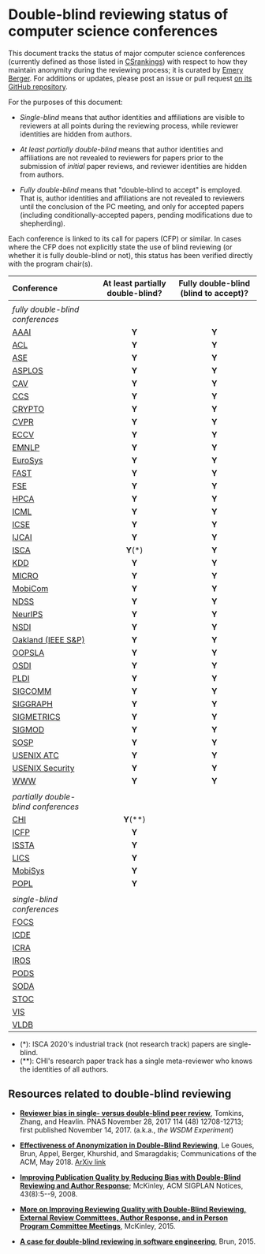 # Double-blind reviewing status of computer science conferences

This document tracks the status of major computer science conferences
(currently defined as those listed in [CSrankings](http://csrankings.org)) with
respect to how they maintain anonymity during the reviewing process;
it is curated by [Emery Berger](https://emeryberger.com). For additions or updates,
please post an issue or pull request [on its GitHub repository](https://github.com/double-blind-reviewing/double-blind-reviewing.github.io).

For the purposes of this document:

* _Single-blind_ means that author identities and affiliations are visible
to reviewers at all points during the reviewing process, while reviewer identities
are hidden from authors.

* _At least partially double-blind_ means that author identities and
affiliations are not revealed to reviewers for papers prior to the submission of
_initial_ paper reviews, and reviewer identities are hidden from authors.

* _Fully double-blind_ means that "double-blind to accept" is
employed. That is, author identities and affiliations are not
revealed to reviewers until the conclusion of the PC meeting, and
only for accepted papers (including conditionally-accepted papers,
pending modifications due to shepherding).

Each conference is linked to its call for papers (CFP) or similar.
In cases where the CFP does not explicitly state the use of blind
reviewing (or whether it is fully double-blind or not), this status has
been verified directly with the program chair(s).

| Conference | At least partially double-blind? | Fully double-blind (blind to accept)? |
| :--        | :--:      | :--:    |
|            |           |         |
| _fully double-blind conferences_ |
| [AAAI](https://aaai.org/Conferences/AAAI-20/aaai20call/)       | **Y**     | **Y** |
| [ACL](https://acl2020.org/calls/papers/)        | **Y**     | **Y** |
| [ASE](https://conf.researchr.org/track/ase-2020/ase-2020-papers)        | **Y**     | **Y** |
| [ASPLOS](https://asplos-conference.org/submissions/)     | **Y**     | **Y** |
| [CAV](http://i-cav.org/2020/call-for-papers/)        | **Y**     | **Y** |
| [CCS](https://www.sigsac.org/ccs/CCS2020/call-for-papers.html)        | **Y**     | **Y** |
| [CRYPTO](https://crypto.iacr.org/2020/callforpapers.html)     | **Y**     | **Y** |
| [CVPR](http://cvpr2020.thecvf.com/submission/main-conference/author-guidelines#call-for-papers)       | **Y**     | **Y** |
| [ECCV](https://eccv2020.eu/author-instructions/)       | **Y**     | **Y** |
| [EMNLP](https://2020.emnlp.org/call-for-papers)      | **Y**     | **Y** |
| [EuroSys](https://www.eurosys2020.org/call-for-papers/)    | **Y**     | **Y** |
| [FAST](https://www.usenix.org/conference/fast20/call-for-papers)       | **Y**     | **Y** |
| [FSE](https://2020.esec-fse.org/track/fse-2020-papers)        | **Y**     | **Y** |
| [HPCA](https://www.hpca-conf.org/2020/calls/)       | **Y**     | **Y** |
| [ICML](https://icml.cc/Conferences/2020/CallForPapers)       | **Y**     | **Y** |
| [ICSE](https://conf.researchr.org/track/icse-2020/icse-2020-papers#Submitting-to-ICSE-Q-A)       | **Y**     | **Y** |
| [IJCAI](https://ijcai20.org/call-for-papers.html)      | **Y**     | **Y** |
| [ISCA](https://www.iscaconf.org/isca2020/submit/guidelines.html)       | **Y**(*)  | **Y** |
| [KDD](https://www.kdd.org/kdd2020/calls/view/kdd-2020-call-for-research-papers)        | **Y**     | **Y** |
| [MICRO](https://www.microarch.org/micro52/submit/guidelines.html)      | **Y**     | **Y** |
| [MobiCom](https://sigmobile.org/mobicom/2020/)    | **Y**     | **Y** |
| [NDSS](https://www.ndss-symposium.org/ndss2020/call-for-papers/)       | **Y**     | **Y** |
| [NeurIPS](https://nips.cc/Conferences/2019/CallForPapers)    | **Y**     | **Y** |
| [NSDI](https://www.usenix.org/conference/nsdi20/call-for-papers)       | **Y**     | **Y** |
| [Oakland (IEEE S&P)](https://www.ieee-security.org/TC/SP2020/cfpapers.html)     | **Y** | **Y** |
| [OOPSLA](https://2020.splashcon.org/track/splash-2020-oopsla#Call-for-Papers)     | **Y**     | **Y** |
| [OSDI](https://www.usenix.org/conference/osdi20/call-for-papers)       | **Y**     | **Y** |
| [PLDI](https://pldi20.sigplan.org/track/pldi-2020-papers#FAQ-on-Double-Blind-Reviewing)       | **Y**     | **Y** | 
| [SIGCOMM](https://conferences.sigcomm.org/sigcomm/2020/submission.html) | **Y**     | **Y** |
| [SIGGRAPH](https://s2020.siggraph.org/submissions/technical-papers-submissions/technical-papers-submissions-faq/)   | **Y**     | **Y** | 
| [SIGMETRICS](https://www.sigmetrics.org/sigmetrics2020/call_for_papers.html) | **Y**     | **Y** |
| [SIGMOD](https://sigmod2020.org/calls_papers_sigmod_research.shtml)     | **Y**     | **Y** |
| [SOSP](https://sosp19.rcs.uwaterloo.ca/cfp.html)       | **Y**     | **Y** |
| [USENIX ATC](https://www.usenix.org/conference/atc20/call-for-papers ) | **Y**     | **Y** |
| [USENIX Security](https://www.usenix.org/sites/default/files/sec20_cfp_101519.pdf) | **Y**     | **Y** |
| [WWW](https://www2020.thewebconf.org/call-for-contributions#instructions)        | **Y**     | **Y** |
|            |           |       |
| _partially double-blind conferences_ | | |
| [CHI](https://chi2020.acm.org/authors/papers/chi-anonymisation-policy/)        | **Y**(**)  | |
| [ICFP](https://conf.researchr.org/track/icfp-2020/icfp-2020-papers#Call-for-Papers)       | **Y**     |       |
| [ISSTA]( https://conf.researchr.org/track/issta-2020/issta-2020-papers#Double-Blind-Reviewing)      | **Y**     |       |
| [LICS](https://lics.siglog.org/lics20/cfp.php)       | **Y**     |       |
| [MobiSys](https://www.sigmobile.org/mobisys/2020/cfp/)    | **Y**     |       |
| [POPL](https://popl20.sigplan.org/track/POPL-2020-Research-Papers#POPL-2020-Call-for-Papers)       | **Y**     |       |
|            |           |       |
| _single-blind conferences_ | | |
| [FOCS](http://focs2019.cs.jhu.edu/cfp/)       |           |       |
| [ICDE](https://www.utdallas.edu/icde/call.html)       |           |       |
| [ICRA](https://www.icra2020.org/call-for-papers)       |           |       |
| [IROS](http://www.iros2020.org/2submission/CallforPapers.html)       |           |       |
| [PODS](https://sigmod2020.org/calls_papers_pods_research.shtml)       |           |       |
| [SODA](https://www.siam.org/conferences/cm/submissions-and-deadlines/soda20-submissions-deadlines)       |           |       |
| [STOC](http://acm-stoc.org/stoc2020/STOC-2020-cfp.pdf)       |           |       |
| [VIS](http://ieeevis.org/year/2020/info/call-participation/paper-submission-guidelines#anonymization) | | |
| [VLDB](https://vldb2020.org/submission-guidelines.html)       |           |       |

  * (*): ISCA 2020's industrial track (not research track) papers are single-blind.
  * (**): CHI's research paper track has a single meta-reviewer who knows the identities of all authors.

## Resources related to double-blind reviewing

* [**Reviewer bias in single- versus double-blind peer review**](https://www.pnas.org/content/114/48/12708), Tomkins, Zhang, and Heavlin. PNAS November 28, 2017 114 (48) 12708-12713; first published November 14, 2017. (a.k.a., _the WSDM Experiment_)

* [**Effectiveness of Anonymization in Double-Blind Reviewing**](https://dl.acm.org/doi/10.1145/3208157), Le Goues, Brun, Appel, Berger, Khurshid, and Smaragdakis; Communications of the ACM, May 2018. [ArXiv link](https://arxiv.org/abs/1709.01609)

* [**Improving Publication Quality by Reducing Bias with Double-Blind Reviewing and Author Response**](http://www.cs.utexas.edu/users/mckinley/papers/blind-2008.pdf); McKinley, ACM SIGPLAN Notices, 43(8):5--9, 2008.

* [**More on Improving Reviewing Quality with Double-Blind Reviewing, External Review Committees, Author Response, and in Person Program Committee Meetings**](http://www.cs.utexas.edu/users/mckinley/notes/blind.html), McKinley, 2015.

* [**A case for double-blind reviewing in software engineering**](https://people.cs.umass.edu/~brun/doubleblind.html), Brun, 2015.
